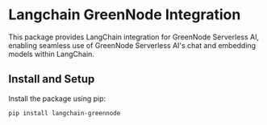 # Langchain GreenNode Integration

This package provides LangChain integration for GreenNode Serverless AI, enabling seamless use of GreenNode Serverless AI's chat and embedding models within LangChain.

## Install and Setup
Install the package using pip:
```bash
pip install langchain-greennode
```
